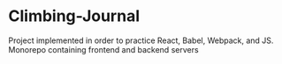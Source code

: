 # Climbing-Journal
Project implemented in order to practice React, Babel, Webpack, and JS. Monorepo containing frontend and backend servers
